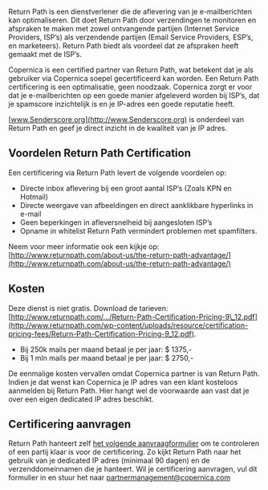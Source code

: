 Return Path is een dienstverlener die de aflevering van je
e-mailberichten kan optimaliseren. Dit doet Return Path door
verzendingen te monitoren en afspraken te maken met zowel ontvangende
partijen (Internet Service Providers, ISP’s) als verzendende partijen
(Email Service Providers, ESP’s, en marketeers). Return Path biedt als
voordeel dat ze afspraken heeft gemaakt met de ISP’s.

Copernica is een certified partner van Return Path, wat betekent dat je
als gebruiker via Copernica soepel gecertificeerd kan worden. Een Return
Path certificering is een optimalisatie, geen noodzaak. Copernica zorgt
er voor dat je e-mailberichten op een goede manier afgeleverd worden bij
ISP’s, dat je spamscore inzichtelijk is en je IP-adres een goede
reputatie heeft.

[www.Senderscore.org](http://www.Senderscore.org) is onderdeel van
Return Path en geef je direct inzicht in de kwaliteit van je IP adres.

Voordelen Return Path Certification
-----------------------------------

Een certificering via Return Path levert de volgende voordelen op:

-   Directe inbox aflevering bij een groot aantal ISP’s (Zoals KPN en
    Hotmail)
-   Directe weergave van afbeeldingen en direct aanklikbare hyperlinks
    in e-mail
-   Geen beperkingen in afleversnelheid bij aangesloten ISP’s
-   Opname in whitelist Return Path vermindert problemen met
    spamfilters.

Neem voor meer informatie ook een kijkje op:
[http://www.returnpath.com/about-us/the-return-path-advantage/](http://www.returnpath.com/about-us/the-return-path-advantage/)

Kosten
------

Deze dienst is niet gratis. Download de tarieven:
[http://www.returnpath.com/.../Return-Path-Certification-Pricing-9\_12.pdf](http://www.returnpath.com/wp-content/uploads/resource/certification-pricing-fees/Return-Path-Certification-Pricing-9_12.pdf).

-   Bij 250k mails per maand betaal je per jaar: \$ 1375,-
-   Bij 1 mln mails per maand betaal je per jaar: \$ 2750,-

De eenmalige kosten vervallen omdat Copernica partner is van Return
Path. Indien je dat wenst kan Copernica je IP adres van een klant
kosteloos aanmelden bij Return Path. Hier hangt wel de voorwaarde aan
vast dat je over een eigen dedicated IP adres beschikt.

Certificering aanvragen
-----------------------

Return Path hanteert zelf [het volgende
aanvraagformulier](../downloads/application-form-returnpath.pdf) om te
controleren of een partij klaar is voor de certificering. Zo kijkt
Return Path naar het gebruik van je dedicated IP adres (minimaal 90
dagen) en de verzenddomeinnamen die je hanteert. Wil je certificering
aanvragen, vul dit formulier in en stuur het naar
[partnermanagement@copernica.com](mailto:partnermanagement@copernica.com?subject=Aanvraag%20certificering)
